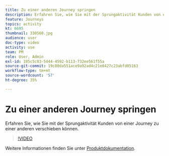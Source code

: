 ```yaml
---
title: Zu einer anderen Journey springen
description: Erfahren Sie, wie Sie mit der Sprungaktivität Kunden von einer Journey zu einer anderen verschieben können.
feature: Journeys
topics: activity
kt: 6695
thumbnail: 330560.jpg
audience: user
doc-type: video
activity: use
team: PM
role: User, Admin
exl-id: 185c5c83-5444-4592-b113-732ee561f55a
source-git-commit: 19c80da551ace9a92ad4c21e8427c23abfd05163
workflow-type: tm+mt
source-wordcount: '57'
ht-degree: 35%

---
```


# Zu einer anderen Journey springen

Erfahren Sie, wie Sie mit der Sprungaktivität Kunden von einer Journey zu einer anderen verschieben können.

>[!VIDEO](https://video.tv.adobe.com/v/330560?quality=12)

Weitere Informationen finden Sie unter [Produktdokumentation](https://experienceleague.adobe.com/docs/journeys/using/building-journeys/about-journey-building/action-activities/jump.html?lang=de#building-journeys).
